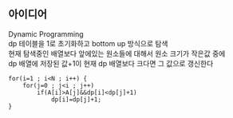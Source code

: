 ## 아이디어
Dynamic Programming  
dp 테이블을 1로 초기화하고 bottom up 방식으로 탐색  
현재 탐색중인 배열보다 앞에있는 원소들에 대해서 원소 크기가 작은값 중에  
dp 배열에 저장된 값+1이 현재 dp 배열보다 크다면 그 값으로 갱신한다
```
for(i=1 ; i<N ; i++) {
	for(j=0 ; j<i ; j++)
		if(A[i]>A[j]&&dp[i]<dp[j]+1)
			dp[i]=dp[j]+1;
}
```

